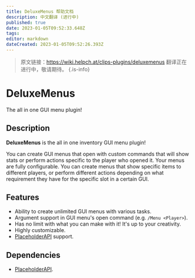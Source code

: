 ```yaml
---
title: DeluxeMenus 帮助文档
description: 中文翻译 (进行中)
published: true
date: 2023-01-05T09:52:33.648Z
tags: 
editor: markdown
dateCreated: 2023-01-05T09:52:26.393Z
---
```


> 原文链接：https://wiki.helpch.at/clips-plugins/deluxemenus
> 翻译正在进行中，敬请期待。
{.is-info}

# DeluxeMenus
The all in one GUI menu plugin!

## Description

**DeluxeMenus** is the all in one inventory GUI menu plugin!

You can create GUI menus that open with custom commands that will show stats or perform actions specific to the player who opened it. Your menus are fully configurable. You can create menus that show specific items to different players, or perform different actions depending on what requirement they have for the specific slot in a certain GUI.

## Features
* Ability to create unlimited GUI menus with various tasks.
* Argument support in GUI menu's open command (e.g. `/Menu <Player>`).
* Has no limit with what you can make with it! It's up to your creativity.
* Highly customizable.
* [PlaceholderAPI](https://www.spigotmc.org/resources/placeholderapi.6245/) support.

## Dependencies
  
* [PlaceholderAPI](https://www.spigotmc.org/resources/placeholderapi.6245/).
